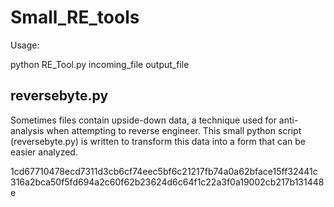 # Small_RE_tools

Usage:

python RE_Tool.py incoming_file output_file

## reversebyte.py
Sometimes files contain upside-down data, a technique used for anti-analysis when attempting to reverse engineer.
This small python script (reversebyte.py) is written to transform this data into a form that can be easier analyzed.

1cd67710478ecd7311d3cb6cf74eec5bf6c21217fb74a0a62bface15ff32441c
316a2bca50f5fd694a2c60f62b23624d6c64f1c22a3f0a19002cb217b131448e
